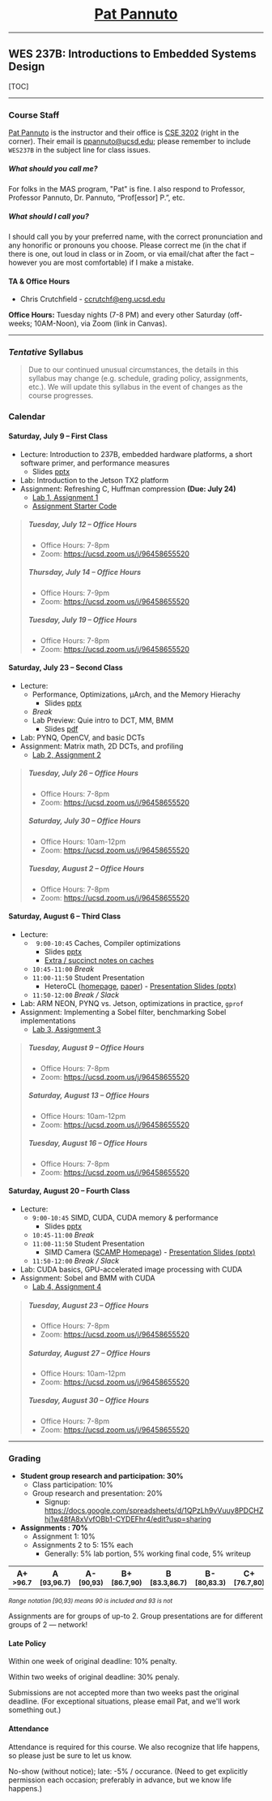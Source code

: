 <div align="center">
<h1><a href="/">Pat Pannuto</a></h1>
</div>

---

<h2>WES 237B: Introductions to Embedded Systems Design</h2>

<!--
## Overview

### Learning Goals

---
-->

[TOC]

---

### Course Staff

[Pat Pannuto](https://patpannuto.com) is the instructor and their office is [CSE 3202](https://cse.ucsd.edu/about/floormaps) (right in the corner).
Their email is [ppannuto@ucsd.edu](mailto:ppannuto@ucsd.edu?Subject=CSE141:);
please remember to include `WES237B` in the subject line for class issues.

##### What should you call me?
For folks in the MAS program, "Pat" is fine.
I also respond to Professor, Professor Pannuto, Dr. Pannuto, &ldquo;Prof[essor] P.&rdquo;, etc.

##### What should I call you?
I should call you by your preferred name, with the correct pronunciation and any honorific or pronouns you choose.
Please correct me (in the chat if there is one, out loud in class or in Zoom, or via email/chat after the fact – however you are most comfortable) if I make a mistake.


#### TA & Office Hours

 - Chris Crutchfield - ccrutchf@eng.ucsd.edu

**Office Hours:** Tuesday nights (7-8 PM) and every other Saturday (off-weeks; 10AM-Noon), via Zoom (link in Canvas).


---


### _Tentative_ Syllabus

> Due to our continued unusual circumstances, the details in this syllabus may
> change (e.g. schedule, grading policy, assignments, etc.). We will update
> this syllabus in the event of changes as the course progresses.


### Calendar

#### **Saturday, July 9** &ndash; First Class

 - Lecture: Introduction to 237B, embedded hardware platforms, a short software primer, and performance measures
     - Slides [pptx](wes237b-su22-01-Intro_HWandHuffman.pptx)
 - Lab: Introduction to the Jetson TX2 platform
 - Assignment: Refreshing C, Huffman compression **(Due: July 24)**
     - [Lab 1, Assignment 1](assignment1.html)
     - [Assignment Starter Code](wes237b-a1-huffman.zip)

> ##### **Tuesday, July 12** &ndash; Office Hours
>  - Office Hours: 7-8pm
>  - Zoom: https://ucsd.zoom.us/j/96458655520
> ##### **Thursday, July 14** &ndash; Office Hours
>  - Office Hours: 7-9pm
>  - Zoom: https://ucsd.zoom.us/j/96458655520
> ##### **Tuesday, July 19** &ndash; Office Hours
>  - Office Hours: 7-8pm
>  - Zoom: https://ucsd.zoom.us/j/96458655520

#### **Saturday, July 23** &ndash; Second Class

 - Lecture:
     - Performance, Optimizations, µArch, and the Memory Hierachy
         - Slides [pptx](wes237b-su22-02-Performance_Optimization_Jpg.pptx)
     - _Break_
     - Lab Preview: Quie intro to DCT, MM, BMM
         - Slides [pdf](wes237b-su22-02-LabPrimer.pdf)
 - Lab: PYNQ, OpenCV, and basic DCTs
 - Assignment: Matrix math, 2D DCTs, and profiling
     - [Lab 2, Assignment 2](assignment2/)

> ##### **Tuesday, July 26** &ndash; Office Hours
>  - Office Hours: 7-8pm
>  - Zoom: https://ucsd.zoom.us/j/96458655520
> ##### **Saturday, July 30** &ndash; Office Hours
>  - Office Hours: 10am-12pm
>  - Zoom: https://ucsd.zoom.us/j/96458655520
> ##### **Tuesday, August 2** &ndash; Office Hours
>  - Office Hours: 7-8pm
>  - Zoom: https://ucsd.zoom.us/j/96458655520

#### **Saturday, August 6** &ndash; Third Class

 - Lecture:
     - ` 9:00-10:45` Caches, Compiler optimizations
         - Slides [pptx](wes237b-su22-03-Cache_CompilerOptimizations.pptx)
         - [Extra / succinct notes on caches](cache.html)
     - `10:45-11:00` _Break_
     - `11:00-11:50` Student Presentation
         - HeteroCL ([homepage][heterocl-home], [paper][heterocl-pdf]) - [Presentation Slides (pptx)][heterocl-pptx]
     - `11:50-12:00` _Break / Slack_
 - Lab: ARM NEON, PYNQ vs. Jetson, optimizations in practice, `gprof`
 - Assignment: Implementing a Sobel filter, benchmarking Sobel implementations
     - [Lab 3, Assignment 3](assignment3/)

> ##### **Tuesday, August 9** &ndash; Office Hours
>  - Office Hours: 7-8pm
>  - Zoom: https://ucsd.zoom.us/j/96458655520
> ##### **Saturday, August 13** &ndash; Office Hours
>  - Office Hours: 10am-12pm
>  - Zoom: https://ucsd.zoom.us/j/96458655520
> ##### **Tuesday, August 16** &ndash; Office Hours
>  - Office Hours: 7-8pm
>  - Zoom: https://ucsd.zoom.us/j/96458655520



#### **Saturday, August 20** &ndash; Fourth Class

 - Lecture:
     - `9:00-10:45` SIMD, CUDA, CUDA memory & performance
         - Slides [pptx](wes237b-su22-04-SIMD_CUDA.pptx)
     - `10:45-11:00` _Break_
     - `11:00-11:50` Student Presentation
         - SIMD Camera ([SCAMP Homepage][simdcam-home]) - [Presentation Slides (pptx)][simdcam-pptx]
     - `11:50-12:00` _Break / Slack_
 - Lab: CUDA basics, GPU-accelerated image processing with CUDA
 - Assignment: Sobel and BMM with CUDA
     - [Lab 4, Assignment 4](assignment4/)

> ##### Tuesday, August 23 &ndash; Office Hours
>  - Office Hours: 7-8pm
>  - Zoom: https://ucsd.zoom.us/j/96458655520
> ##### Saturday, August 27 &ndash; Office Hours
>  - Office Hours: 10am-12pm
>  - Zoom: https://ucsd.zoom.us/j/96458655520
> ##### Tuesday, August 30 &ndash; Office Hours
>  - Office Hours: 7-8pm
>  - Zoom: https://ucsd.zoom.us/j/96458655520


<!--
 - **Saturday, September 3** &ndash; Fifth & Final Class
    - Lecture:
    - Lab:
    - Assignment:
-->


---


### Grading

 - **Student group research and participation: 30%**
    - Class participation: 10%
    - Group research and presentation: 20%
        - Signup: https://docs.google.com/spreadsheets/d/1QPzLh9vVuuy8PDCHZhj1w48fA8xVvfOBb1-CYDEFhr4/edit?usp=sharing
 - **Assignments : 70%**
    - Assignment 1: 10%
    - Assignments 2 to 5: 15% each
        - Generally: 5% lab portion, 5% working final code, 5% writeup

<div class="table-responsive">
<table class="table grade-table">
  <tr>
    <th>A+<br /><small>&gt;96.7</small></th>
    <th>A<br /><small>[93,96.7)</small></th>
    <th>A-<br /><small>[90,93)</small></th>
    <th>B+<br /><small>[86.7,90)</small></th>
    <th>B<br /><small>[83.3,86.7)</small></th>
    <th>B-<br /><small>[80,83.3)</small></th>
    <th>C+<br /><small>[76.7,80)</small></th>
    <th>C<br /><small>[73.3,76.7)</small></th>
    <th>C-<br /><small>[70,73.3)</small></th>
    <th>D<br /><small>[60,70)</small></th>
    <th>F<br /><small>[0,60)</small></th>
  </tr>
</table>
</div>
<small><em>Range notation [90,93) means 90 is included and 93 is not</em></small>

Assignments are for groups of up-to 2.
Group presentations are for different groups of 2 — network!

#### Late Policy

Within one week of original deadline: 10% penalty.

Within two weeks of original deadline: 30% penaly.

Submissions are not accepted more than two weeks past the original deadline.
(For exceptional situations, please email Pat, and we'll work something out.)

#### Attendance

Attendance is required for this course. We also recognize that life happens, so please
just be sure to let us know.

No-show (without notice); late: -5% / occurance. (Need to get explicitly permission
each occasion; preferably in advance, but we know life happens.)


[heterocl-home]: https://heterocl.csl.cornell.edu/
[heterocl-pdf]: https://www.csl.cornell.edu/~zhiruz/pdfs/heterocl-fpga2019.pdf
[heterocl-pptx]: wes237b-su22-StudentPresentation-HeteroCL.pptx
[simdcam-home]: https://personalpages.manchester.ac.uk/staff/p.dudek/scamp/default.htm
[simdcam-pptx]: wes237b-su22-StudentPresentation-SIMDCamera.pptx
